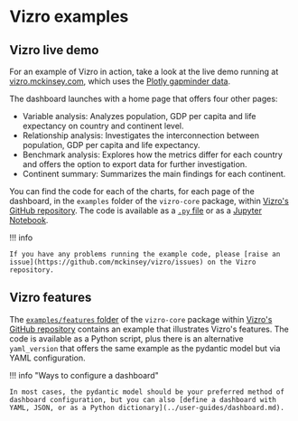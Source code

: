 # Vizro examples

## Vizro live demo
For an example of Vizro in action, take a look at the live demo running at [vizro.mckinsey.com](https://vizro.mckinsey.com), which uses the [Plotly gapminder data](https://plotly.com/python-api-reference/generated/plotly.express.data.html#plotly.express.data.gapminder).

The dashboard launches with a home page that offers four other pages:

* Variable analysis: Analyzes population, GDP per capita and life expectancy on country and continent level.
* Relationship analysis: Investigates the interconnection between population, GDP per capita and life expectancy.
* Benchmark analysis: Explores how the metrics differ for each country and offers the option to export data for further investigation.
* Continent summary: Summarizes the main findings for each continent.


You can find the code for each of the charts, for each page of the dashboard, in the `examples` folder of the `vizro-core` package, within [Vizro's GitHub repository](https://github.com/mckinsey/vizro). The code is available as a [`.py` file](https://github.com/mckinsey/vizro/blob/main/vizro-core/examples/demo/app.py) or as a [Jupyter Notebook](https://github.com/mckinsey/vizro/tree/main/vizro-core/examples/demo/jupyter_version).

!!! info

    If you have any problems running the example code, please [raise an issue](https://github.com/mckinsey/vizro/issues) on the Vizro repository.

## Vizro features
The [`examples/features` folder](https://github.com/mckinsey/vizro/tree/main/vizro-core/examples/features) of the `vizro-core` package within [Vizro's GitHub repository](https://github.com/mckinsey/vizro) contains an example that illustrates Vizro's features. The code is available as a Python script, plus there is an alternative `yaml_version` that offers the same example as the pydantic model but via YAML configuration.

!!! info "Ways to configure a dashboard"

    In most cases, the pydantic model should be your preferred method of dashboard configuration, but you can also [define a dashboard with YAML, JSON, or as a Python dictionary](../user-guides/dashboard.md).
